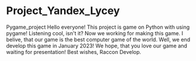 # Project_Yandex_Lycey
Pygame_project
Hello everyone!
This project is game on Python with using pygame!
Listening cool, isn't it?
Now we working for making this game. 
I belive, that our game is the best computer game of the world.
Well, we end develop this game in January 2023!
We hope, that you love our game and waiting for presentation!
Best wishes, 
            Raccon Develop.
